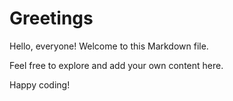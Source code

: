 # Greetings

Hello, everyone! Welcome to this Markdown file. 

Feel free to explore and add your own content here.

Happy coding!